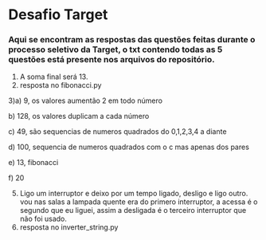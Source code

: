 # Desafio Target

### Aqui se encontram as respostas das questões feitas durante o processo seletivo da Target, o txt contendo todas as 5 questões está presente nos arquivos do repositório. 
1) A soma final será 13.
2) resposta no fibonacci.py

3)a) 9, os valores aumentão 2 em todo número

  b) 128, os valores duplicam a cada número

  c) 49, são sequencias de numeros quadrados do 0,1,2,3,4 a diante

  d) 100, sequencia de numeros quadrados com o c mas apenas dos pares

  e) 13, fibonacci

  f) 20

5) Ligo um interruptor e deixo por um tempo ligado, desligo e ligo outro. vou nas salas a lampada quente era do primero interruptor, a acessa é o segundo que eu liguei, assim a desligada é o terceiro interruptor que não foi usado.
6) resposta no inverter_string.py
